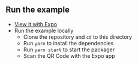 ## Run the example

- [View it with Expo](https://expo.io/@satya164/react-navigation-tabs-demos)
- Run the example locally
  - Clone the repository and `cd` to this directory
  - Run `yarn` to install the dependencies
  - Run `yarn start` to start the packager
  - Scan the QR Code with the Expo app
